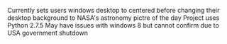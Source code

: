 Currently sets users windows desktop to centered before 
changing their desktop background to NASA's astronomy pictre of the day
Project uses Python 2.7.5
May have issues with windows 8 but cannot confirm due to USA government shutdown
